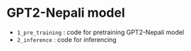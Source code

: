 # GPT2-Nepali model

- `1_pre_training` : code for pretraining GPT2-Nepali model
- `2_inference` : code for inferencing
